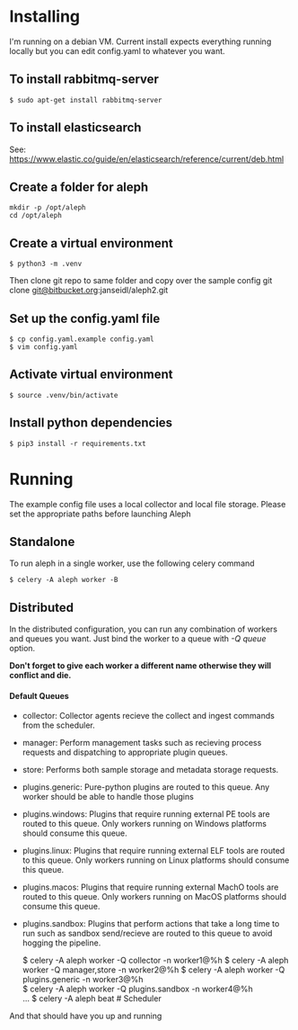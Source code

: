 # Installing
I'm running on a debian VM. Current install expects everything running locally but you can edit config.yaml to whatever you want.

## To install rabbitmq-server

    $ sudo apt-get install rabbitmq-server

## To install elasticsearch    
See: https://www.elastic.co/guide/en/elasticsearch/reference/current/deb.html

## Create a folder for aleph
    mkdir -p /opt/aleph
    cd /opt/aleph

## Create a virtual environment
    $ python3 -m .venv

Then clone git repo to same folder and copy over the sample config
    git clone git@bitbucket.org:janseidl/aleph2.git

## Set up the config.yaml file
    $ cp config.yaml.example config.yaml
    $ vim config.yaml

## Activate virtual environment
    $ source .venv/bin/activate

## Install python dependencies
    $ pip3 install -r requirements.txt

# Running
The example config file uses a local collector and local file storage. Please set the appropriate paths before launching Aleph

## Standalone
To run aleph in a single worker, use the following celery command

    $ celery -A aleph worker -B
    
## Distributed
In the distributed configuration, you can run any combination of workers and queues you want. Just bind the worker to a queue with _-Q queue_ option. 

**Don't forget to give each worker a different name otherwise they will conflict and die.**

#### Default Queues
- collector: Collector agents recieve the collect and ingest commands from the scheduler.
- manager: Perform management tasks such as recieving process requests and dispatching to appropriate plugin queues.
- store: Performs both sample storage and metadata storage requests.
- plugins.generic: Pure-python plugins are routed to this queue. Any worker should be able to handle those plugins 
- plugins.windows: Plugins that require running external PE tools are routed to this queue. Only workers running on Windows platforms should consume this queue.
- plugins.linux: Plugins that require running external ELF tools are routed to this queue. Only workers running on Linux platforms should consume this queue.
- plugins.macos: Plugins that require running external MachO tools are routed to this queue. Only workers running on MacOS platforms should consume this queue.
- plugins.sandbox: Plugins that perform actions that take a long time to run such as sandbox send/recieve are routed to this queue to avoid hogging the pipeline.


    $  celery -A aleph worker -Q collector -n worker1@%h
    $  celery -A aleph worker -Q manager,store -n worker2@%h
    $  celery -A aleph worker -Q plugins.generic -n worker3@%h  
    $  celery -A aleph worker -Q plugins.sandbox -n worker4@%h  
    ...
    $  celery -A aleph beat # Scheduler

And that should have you up and running
